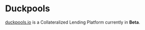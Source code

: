 # Duckpools

[duckpools.io](https://www.duckpools.io/) is a Collateralized Lending Platform currently in **Beta**.